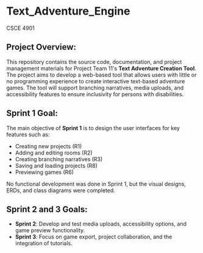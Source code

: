 # Text_Adventure_Engine
 CSCE 4901

## Project Overview:
This repository contains the source code, documentation, and project management materials for Project Team 11's **Text Adventure Creation Tool**. The project aims to develop a web-based tool that allows users with little or no programming experience to create interactive text-based adventure games. The tool will support branching narratives, media uploads, and accessibility features to ensure inclusivity for persons with disabilities.

## Sprint 1 Goal:
The main objective of **Sprint 1** is to design the user interfaces for key features such as:
- Creating new projects (R1)
- Adding and editing rooms (R2)
- Creating branching narratives (R3)
- Saving and loading projects (R8)
- Previewing games (R6)

No functional development was done in Sprint 1, but the visual designs, ERDs, and class diagrams were completed.

## Sprint 2 and 3 Goals:
- **Sprint 2**: Develop and test media uploads, accessibility options, and game preview functionality.
- **Sprint 3**: Focus on game export, project collaboration, and the integration of tutorials.